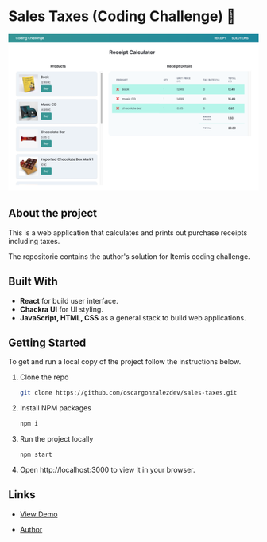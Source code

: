 # Sales Taxes (Coding Challenge) 🛒

<img src="./public/images/receipt-calculator.png" width="600" alt="web application">

## About the project

This is a web application that calculates and prints out purchase receipts including taxes. <br/>

The repositorie contains the author's solution for Itemis coding challenge.

## Built With

* <strong>React</strong> for build user interface.
* <strong>Chackra UI</strong> for UI styling.
* <strong>JavaScript, HTML, CSS</strong> as a general stack to build web applications.

## Getting Started

To get and run a local copy of the project follow the instructions below.

1. Clone the repo
   ```sh
   git clone https://github.com/oscargonzalezdev/sales-taxes.git
   ```
2. Install NPM packages
   ```sh
   npm i
   ```
3. Run the project locally
   ```sh
   npm start
   ```
4. Open http://localhost:3000 to view it in your browser.

## Links

* [View Demo](https://receipts.oscargonzalez.dev)

* [Author](https://oscargonzalez.dev)